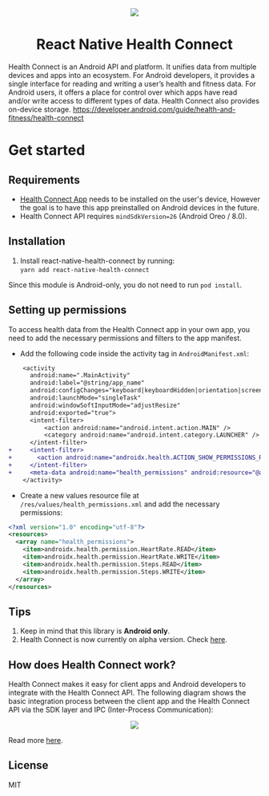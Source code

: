 <div align="center">
  <a href="https://developer.android.com/guide/health-and-fitness/health-connect">
    <img src="https://developer.android.com/static/guide/health-and-fitness/health-connect/images/health_connect_logo_192pxnew.png"><br/>
  </a>
  <h1 align="center">React Native Health Connect</h1>
</div>

Health Connect is an Android API and platform. It unifies data from multiple devices and apps into an ecosystem. For Android developers, it provides a single interface for reading and writing a user’s health and fitness data. For Android users, it offers a place for control over which apps have read and/or write access to different types of data. Health Connect also provides on-device storage.
https://developer.android.com/guide/health-and-fitness/health-connect

# Get started

## Requirements
- [Health Connect App](https://play.google.com/store/apps/details?id=com.google.android.apps.healthdata&hl=en&gl=US) needs to be installed on the user's device, However the goal is to have this app preinstalled on Android devices in the future.
- Health Connect API requires `mindSdkVersion=26` (Android Oreo / 8.0).

## Installation

1. Install react-native-health-connect by running:   
`yarn add react-native-health-connect`

Since this module is Android-only, you do not need to run `pod install`.

## Setting up permissions

To access health data from the Health Connect app in your own app, you need to add the necessary permissions and filters to the app manifest.

- Add the following code inside the activity tag in `AndroidManifest.xml`:
```patch
    <activity
      android:name=".MainActivity"
      android:label="@string/app_name"
      android:configChanges="keyboard|keyboardHidden|orientation|screenLayout|screenSize|smallestScreenSize|uiMode"
      android:launchMode="singleTask"
      android:windowSoftInputMode="adjustResize"
      android:exported="true">
      <intent-filter>
          <action android:name="android.intent.action.MAIN" />
          <category android:name="android.intent.category.LAUNCHER" />
      </intent-filter>
+     <intent-filter>
+       <action android:name="androidx.health.ACTION_SHOW_PERMISSIONS_RATIONALE" />
+     </intent-filter>
+     <meta-data android:name="health_permissions" android:resource="@array/health_permissions" />
    </activity>
```
- Create a new values resource file at `/res/values/health_permissions.xml` and add the necessary permissions:
```xml
<?xml version="1.0" encoding="utf-8"?>
<resources>
  <array name="health_permissions">
    <item>androidx.health.permission.HeartRate.READ</item>
    <item>androidx.health.permission.HeartRate.WRITE</item>
    <item>androidx.health.permission.Steps.READ</item>
    <item>androidx.health.permission.Steps.WRITE</item>
  </array>
</resources>
```
 
## Tips
1. Keep in mind that this library is **Android only**.
1. Health Connect is now currently on alpha version. Check [here](https://developer.android.com/jetpack/androidx/releases/health-connect).

## How does Health Connect work?

Health Connect makes it easy for client apps and Android developers to integrate with the Health Connect API. The following diagram shows the basic integration process between the client app and the Health Connect API via the SDK layer and IPC (Inter-Process Communication):

<center>
  <img src="https://developer.android.com/static/guide/health-and-fitness/health-connect/images/healthconnectimage1.jpg">
</center>

Read more [here](https://developer.android.com/guide/health-and-fitness/health-connect/platform-overview/architecture).

## License

MIT

